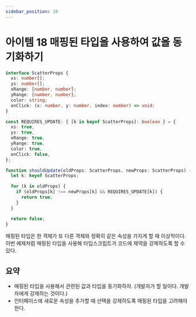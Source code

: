 ```yaml
---
sidebar_position: 18
---
```


# 아이템 18 매핑된 타입을 사용하여 값을 동기화하기

```ts
interface ScatterProps {
  xs: number[];
  ys: number[];
  xRange: [number, number];
  yRange: [number, number];
  color: string;
  onClick: (x: number, y: number, index: number) => void;
}

const REQUIRES_UPDATE: { [k in keyof ScatterProps]: boolean } = {
  xs: true,
  ys: true,
  xRange: true,
  yRange: true,
  color: true,
  onClick: false,
};

function shouldUpdate(oldProps: ScatterProps, newProps: ScatterProps) {
  let k: keyof ScatterProps;

  for (k in oldProps) {
    if (oldProps[k] !== newProps[k] && REQUIRES_UPDATE[k]) {
      return true;
    }
  }

  return false;
}
```

매핑된 타입은 한 객체가 또 다른 객체와 정확히 같은 속성을 가지게 할 때 이상적이다. 이번 예제처럼 매핑된 타입을 사용해 타입스크립트가 코드에 제약을 강제하도록 할 수 있다.

## 요약

- 매핑된 타입을 사용해서 관련된 값과 타입을 동기화하자. (개발자가 할 일이다. 개발자에게 강제하는 것이다.)
- 인터페이스에 새로운 속성을 추가할 때 선택을 강제하도록 매핑된 타입을 고려해야 한다.
